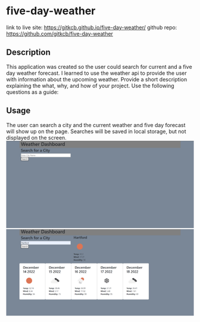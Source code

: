 # five-day-weather
link to live site: https://gitkcb.github.io/five-day-weather/
github repo: https://github.com/gitkcb/five-day-weather
## Description
This application was created so the user could search for current and a five day weather forecast. I learned to use the weather api to provide the user with information about the upcoming weather. 
Provide a short description explaining the what, why, and how of your project. Use the following questions as a guide:

## Usage
The user can search a city and the current weather and five day forecast will show up on the page. Searches will be saved in local storage, but not displayed on the screen. 
![home screen](assets/images/2022-12-14.png)
![display after a city search](assets/images/2022-12-14%20(1).png)



